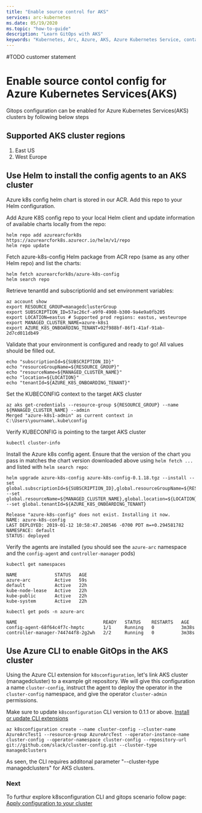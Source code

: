 ```yaml
---
title: "Enable source control for AKS"
services: arc-kubernetes
ms.date: 05/19/2020
ms.topic: "how-to-guide"
description: "Learn GitOps with AKS"
keywords: "Kubernetes, Arc, Azure, AKS, Azure Kubernetes Service, containers"
---
```

#TODO customer statement

# Enable source contol config for Azure Kubernetes Services(AKS)
Gitops configuration can be enabled for Azure Kubernetes Services(AKS) clusters by following below steps

## Supported AKS cluster regions

1. East US
2. West Europe

## Use Helm to install the config agents to an AKS cluster

Azure k8s config helm chart is stored in our ACR. Add this repo to your Helm configuration.

Add Azure K8S config repo to your local Helm client and update information of available charts locally from the repo:

```console
helm repo add azurearcfork8s https://azurearcfork8s.azurecr.io/helm/v1/repo
helm repo update
```

Fetch azure-k8s-config Helm package from ACR repo (same as any other Helm repo) and list the charts:

```console
helm fetch azurearcfork8s/azure-k8s-config
helm search repo
```

Retrieve tenantId and subscriptionId and set environment variables:

```console
az account show
export RESOURCE_GROUP=managedclusterGroup
export SUBSCRIPTION_ID=57ac26cf-a9f0-4908-b300-9a4e9a0fb205
export LOCATION=eastus # Supported prod regions: eastus, westeurope
export MANAGED_CLUSTER_NAME=azure-k8s1
export AZURE_K8S_ONBOARDING_TENANT=92f988bf-86f1-41af-91ab-2d7cd011db49
```
 
Validate that your environment is configured and ready to go! All values should be filled out.

```console
echo "subscriptionId=${SUBSCRIPTION_ID}"
echo "resourceGroupName=${RESOURCE_GROUP}"
echo "resourceName=${MANAGED_CLUSTER_NAME}"
echo "location=${LOCATION}"
echo "tenantId=${AZURE_K8S_ONBOARDING_TENANT}"
```

Set the KUBECONFIG context to the target AKS cluster
```console
az aks get-credentials --resource-group ${RESOURCE_GROUP} --name ${MANAGED_CLUSTER_NAME} --admin
Merged "azure-k8s1-admin" as current context in C:\Users\yourname\.kube\config
```

Verify KUBECONFIG is pointing to the target AKS cluster
```console
kubectl cluster-info
```

Install the Azure k8s config agent. Ensure that the version of the chart you pass in matches the chart version downloaded above using `helm fetch ...` and listed with `helm search repo`:

```console
helm upgrade azure-k8s-config azure-k8s-config-0.1.18.tgz --install --set global.subscriptionId=${SUBSCRIPTION_ID},global.resourceGroupName=${RESOURCE_GROUP} --set global.resourceName=${MANAGED_CLUSTER_NAME},global.location=${LOCATION} --set global.tenantId=${AZURE_K8S_ONBOARDING_TENANT}     

Release "azure-k8s-config" does not exist. Installing it now.
NAME: azure-k8s-config
LAST DEPLOYED: 2019-01-12 10:58:47.208546 -0700 PDT m=+0.294581782
NAMESPACE: default
STATUS: deployed
```

Verify the agents are installed (you should see the `azure-arc` namespace and the `config-agent` and `controller-manager` pods)
```console
kubectl get namespaces

NAME              STATUS   AGE
azure-arc         Active   59s
default           Active   22h
kube-node-lease   Active   22h
kube-public       Active   22h
kube-system       Active   22h

kubectl get pods -n azure-arc

NAME                                READY   STATUS    RESTARTS   AGE
config-agent-68f64c4f7c-hmptc       1/1     Running   0          3m38s
controller-manager-744744f8-2g2wh   2/2     Running   0          3m38s
```


## Use Azure CLI to enable GitOps in the AKS cluster

Using the Azure CLI extension for `k8sconfiguration`, let's link AKS cluster (managedcluster) to a example git repository. We will give this configuration a name `cluster-config`, instruct the agent to deploy the operator in the `cluster-config` namespace, and give the operator `cluster-admin` permissions.

Make sure to update `k8sconfiguration` CLI version to 0.1.1 or above. [Install or update CLI extensions](./install-cli-extension.md)

```console
az k8sconfiguration create --name cluster-config --cluster-name AzureArcTest1 --resource-group AzureArcTest --operator-instance-name cluster-config --operator-namespace cluster-config --repository-url git://github.com/slack/cluster-config.git --cluster-type managedclusters
```

As seen, the CLI requires additonal parameter "--cluster-type managedclusters" for AKS clusters.  

### Next

To furthur explore k8sconfiguration CLI and gitops scenario follow page: [Apply configuration to your cluster](./03-use-gitops.md)
